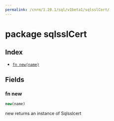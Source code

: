 ```yaml
---
permalink: /cnrm/1.20.1/sql/v1beta1/sqlsslCert/
---
```


# package sqlsslCert



## Index

* [`fn new(name)`](#fn-new)

## Fields

### fn new

```ts
new(name)
```

new returns an instance of Sqlsslcert